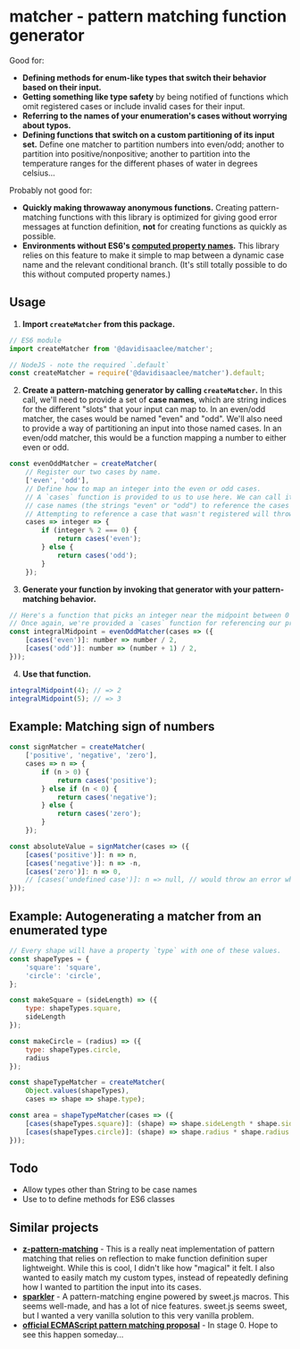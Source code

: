 # matcher - pattern matching function generator

Good for:
- **Defining methods for enum-like types that switch their behavior based on their 
input.**
- **Getting something like type safety** by being notified of functions which
omit registered cases or include invalid cases for their input.
- **Referring to the names of your enumeration's cases without worrying about typos.**
- **Defining functions that switch on a custom partitioning of its input set.**
Define one matcher to partition numbers into even/odd; another to partition
into positive/nonpositive; another to partition into the temperature ranges
for the different phases of water in degrees celsius...

Probably not good for:
- **Quickly making throwaway anonymous functions.** Creating pattern-matching functions
with this library is optimized for giving good error messages at function definition, __not__
for creating functions as quickly as possible.
- **Environments without ES6's [computed property names](https://developer.mozilla.org/en-US/docs/Web/JavaScript/Reference/Operators/Object_initializer#Computed_property_names).**
This library relies on this feature to make it simple to map between a dynamic case name
and the relevant conditional branch. (It's still totally possible to do this without computed 
property names.)


## Usage

1. **Import `createMatcher` from this package.** 

```javascript
// ES6 module
import createMatcher from '@davidisaaclee/matcher';

// NodeJS - note the required `.default`
const createMatcher = require('@davidisaaclee/matcher').default;
```

2. **Create a pattern-matching generator by calling `createMatcher`.** In this call, we'll need to provide a set of __case names__, which are string indices for the different "slots" that your input can map to. In an even/odd matcher, the cases would be named "even" and "odd". We'll also need to provide a way of partitioning an input into those named cases. In an even/odd matcher, this would be a function mapping a number to either even or odd.

```javascript
const evenOddMatcher = createMatcher(
	// Register our two cases by name.
	['even', 'odd'],
	// Define how to map an integer into the even or odd cases.
	// A `cases` function is provided to us to use here. We can call it with our
	// case names (the strings "even" or "odd") to reference the cases we just defined.
	// Attempting to reference a case that wasn't registered will throw an error.
	cases => integer => {
		if (integer % 2 === 0) {
			return cases('even');
		} else {
			return cases('odd');
		}
	});
```
	
3. **Generate your function by invoking that generator with your pattern-matching behavior.**

```javascript
// Here's a function that picks an integer near the midpoint between 0 and some endpoint.
// Once again, we're provided a `cases` function for referencing our previously-defined cases by name.
const integralMidpoint = evenOddMatcher(cases => ({
	[cases('even')]: number => number / 2,
	[cases('odd')]: number => (number + 1) / 2,
}));
```

4. **Use that function.**

```javascript
integralMidpoint(4); // => 2
integralMidpoint(5); // => 3
```

## Example: Matching sign of numbers

```javascript
const signMatcher = createMatcher(
	['positive', 'negative', 'zero'],
	cases => n => {
		if (n > 0) {
			return cases('positive');
		} else if (n < 0) {
			return cases('negative');
		} else {
			return cases('zero');
		}
	});

const absoluteValue = signMatcher(cases => ({
	[cases('positive')]: n => n,
	[cases('negative')]: n => -n,
	[cases('zero')]: n => 0,
	// [cases('undefined case')]: n => null, // would throw an error when absoluteValue is created
}));
```

## Example: Autogenerating a matcher from an enumerated type

```javascript
// Every shape will have a property `type` with one of these values.
const shapeTypes = {
	'square': 'square',
	'circle': 'circle',
};

const makeSquare = (sideLength) => ({
	type: shapeTypes.square,
	sideLength
});

const makeCircle = (radius) => ({
	type: shapeTypes.circle,
	radius
});

const shapeTypeMatcher = createMatcher(
	Object.values(shapeTypes),
	cases => shape => shape.type);

const area = shapeTypeMatcher(cases => ({
	[cases(shapeTypes.square)]: (shape) => shape.sideLength * shape.sideLength,
	[cases(shapeTypes.circle)]: (shape) => shape.radius * shape.radius * Math.PI,
}));
```
		
## Todo
- Allow types other than String to be case names
- Use to to define methods for ES6 classes

## Similar projects
- [**z-pattern-matching**](https://github.com/z-pattern-matching/z) - This is a
really neat implementation of pattern matching that relies on reflection to make
function definition super lightweight. While this is cool, I didn't like how
"magical" it felt. I also wanted to easily match my custom types, instead of
repeatedly defining how I wanted to partition the input into its cases.
- [**sparkler**](https://github.com/natefaubion/sparkler) - A pattern-matching engine
powered by sweet.js macros. This seems well-made, and has a lot of nice features.
sweet.js seems sweet, but I wanted a very vanilla solution to this very vanilla problem.
- [**official ECMAScript pattern matching proposal**](https://github.com/tc39/proposal-pattern-matching) -
In stage 0. Hope to see this happen someday...

